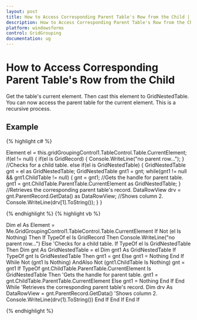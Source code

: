 ```yaml
---
layout: post
title: How to Access Corresponding Parent Table's Row from the Child | Windows Forms | Syncfusion
description: How to Access Corresponding Parent Table's Row from the Child
platform: windowsforms
control: GridGrouping
documentation: ug
---
```


# How to Access Corresponding Parent Table's Row from the Child

Get the table's current element. Then cast this element to GridNestedTable. You can now access the parent table for the current element. This is a recursive process. 

## Example

 
{% highlight c# %}

Element el = this.gridGroupingControl1.TableControl.Table.CurrentElement;
if(el != null)
{
    if(el is GridRecord)
    {
        Console.WriteLine("no parent row...");
    }
	//Checks for a child table.
    else if(el is GridNestedTable)
    {
        GridNestedTable gnt = el as GridNestedTable;
        GridNestedTable gnt1 = gnt;
        while(gnt1 != null && gnt1.ChildTable != null)
        {
             gnt = gnt1;
			//Gets the handle for parent table.
             gnt1 = gnt.ChildTable.ParentTable.CurrentElement as GridNestedTable;
        }
		//Retrieves the corresponding parent table's record.
        DataRowView drv = gnt.ParentRecord.GetData() as DataRowView;
		//Shows column 2.
        Console.WriteLine(drv[1].ToString()); 
    }
}

{% endhighlight  %}
{% highlight vb %}

Dim el As Element = Me.GridGroupingControl1.TableControl.Table.CurrentElement
If Not (el Is Nothing) Then
    If TypeOf el Is GridRecord Then
        Console.WriteLine("no parent row...")
    Else
	'Checks for a child table.
        If TypeOf el Is GridNestedTable Then
		Dim gnt As GridNestedTable = el
            Dim gnt1 As GridNestedTable
            If TypeOf gnt Is GridNestedTable Then
                gnt1 = gnt
            Else
                gnt1 = Nothing
            End If
            While Not (gnt1 Is Nothing) AndAlso Not (gnt1.ChildTable Is Nothing)
                gnt = gnt1
                If TypeOf gnt.ChildTable.ParentTable.CurrentElement Is GridNestedTable Then
				'Gets the handle for parent table.
                    gnt1 = gnt.ChildTable.ParentTable.CurrentElement
                Else
                    gnt1 = Nothing
                End If
            End While
			'Retrieves the corresponding parent table's record.
            Dim drv As DataRowView = gnt.ParentRecord.GetData()
			'Shows column 2.
            Console.WriteLine(drv(1).ToString())
        End If
    End If
End If

{% endhighlight  %}